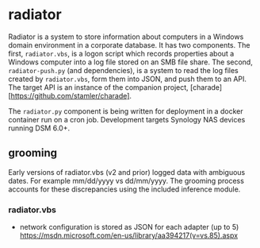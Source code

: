 # radiator
Radiator is a system to store information about computers in a Windows domain environment in a corporate database. It has two components. The first, `radiator.vbs`, is a logon script which records properties about a Windows computer into a log file stored on an SMB file share. The second, `radiator-push.py` (and dependencies), is a system to read the log files created by `radiator.vbs`, form them into JSON, and push them to an API. The target API is an instance of the companion project, [charade][https://github.com/stamler/charade].

The `radiator.py` component is being written for deployment in a docker container run on a cron job. Development targets Synology NAS devices running DSM 6.0+.

## grooming
Early versions of radiator.vbs (v2 and prior) logged data with ambiguous dates. For example mm/dd/yyyy vs dd/mm/yyyy. The grooming process accounts for these discrepancies using the included inference module.

### radiator.vbs
- network configuration is stored as JSON for each adapter (up to 5)
  https://msdn.microsoft.com/en-us/library/aa394217(v=vs.85).aspx
